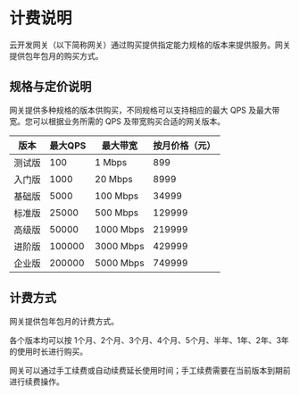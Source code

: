 # 计费说明

云开发网关（以下简称网关）通过购买提供指定能力规格的版本来提供服务。网关提供包年包月的购买方式。

## 规格与定价说明

网关提供多种规格的版本供购买，不同规格可以支持相应的最大 QPS 及最大带宽。您可以根据业务所需的 QPS 及带宽购买合适的网关版本。

版本|最大QPS|最大带宽|按月价格（元）
---|---|---|---
测试版|100|1 Mbps|899
入门版|1000|20 Mbps|8999
基础版|5000|100 Mbps|34999
标准版|25000|500 Mbps|129999
高级版|50000|1000 Mbps|219999
进阶版|100000|3000 Mbps|429999
企业版|200000|5000 Mbps|749999

## 计费方式

网关提供包年包月的计费方式。

各个版本均可以按 1个月、2个月、3个月、4个月、5个月、半年、1年、2年、3年的使用时长进行购买。

网关可以通过手工续费或自动续费延长使用时间；手工续费需要在当前版本到期前进行续费操作。
